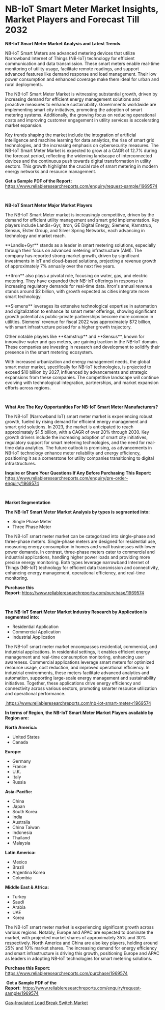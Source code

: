 <p><h1>NB-IoT Smart Meter Market Insights, Market Players and Forecast Till 2032</h1></p><p><strong>NB-IoT Smart Meter Market Analysis and Latest Trends</strong></p>
<p><p>NB-IoT Smart Meters are advanced metering devices that utilize Narrowband Internet of Things (NB-IoT) technology for efficient communication and data transmission. These smart meters enable real-time monitoring of utility usage, facilitate remote readings, and support advanced features like demand response and load management. Their low power consumption and enhanced coverage make them ideal for urban and rural deployments.</p><p>The NB-IoT Smart Meter Market is witnessing substantial growth, driven by increasing demand for efficient energy management solutions and proactive measures to enhance sustainability. Governments worldwide are implementing smart city initiatives, promoting the adoption of smart metering systems. Additionally, the growing focus on reducing operational costs and improving customer engagement in utility services is accelerating market expansion.</p><p>Key trends shaping the market include the integration of artificial intelligence and machine learning for data analytics, the rise of smart grid technologies, and the increasing emphasis on cybersecurity measures. The NB-IoT Smart Meter Market is expected to grow at a CAGR of 12.7% during the forecast period, reflecting the widening landscape of interconnected devices and the continuous push towards digital transformation in utility sectors. This growth highlights the crucial role of smart metering in modern energy networks and resource management.</p></p>
<p><strong>Get a Sample PDF of the Report:&nbsp;</strong> <a href="https://www.reliableresearchreports.com/enquiry/request-sample/1969574?utm_campaign=3446&utm_medium=2&utm_source=Github&utm_content=ia&utm_term=07042025&utm_id=nb-iot-smart-meter">https://www.reliableresearchreports.com/enquiry/request-sample/1969574</a></p>
<p>&nbsp;</p>
<p><strong>NB-IoT Smart Meter Major Market Players</strong></p>
<p><p>The NB-IoT Smart Meter market is increasingly competitive, driven by the demand for efficient utility management and smart grid implementation. Key players include Landis+Gyr, Itron, GE Digital Energy, Siemens, Kamstrup, Sensus, Elster Group, and Silver Spring Networks, each advancing in technology and market reach.</p><p>**Landis+Gyr** stands as a leader in smart metering solutions, especially through their focus on advanced metering infrastructure (AMI). The company has reported strong market growth, driven by significant investments in IoT and cloud-based solutions, projecting a revenue growth of approximately 7% annually over the next five years.</p><p>**Itron** also plays a pivotal role, focusing on water, gas, and electric metering. They have expanded their NB-IoT offerings in response to increasing regulatory demands for real-time data. Itron's annual revenue stands around $2 billion, with growth expected as cities integrate more smart technology.</p><p>**Siemens** leverages its extensive technological expertise in automation and digitalization to enhance its smart meter offerings, showing significant growth potential as public-private partnerships become more common in utilities. Siemens' revenue for fiscal 2022 was approximately $72 billion, with smart infrastructure poised for a higher growth trajectory.</p><p>Other notable players like **Kamstrup** and **Sensus**, known for innovative water and gas meters, are gaining traction in the NB-IoT domain. These companies are investing in research and development to solidify their presence in the smart metering ecosystem.</p><p>With increased urbanization and energy management needs, the global smart meter market, specifically for NB-IoT technologies, is projected to exceed $10 billion by 2027, influenced by advancements and strategic expansions from these companies. The competitive landscape will continue evolving with technological integration, partnerships, and market expansion efforts across regions.</p></p>
<p>&nbsp;</p>
<p><strong>What Are The Key Opportunities For NB-IoT Smart Meter Manufacturers?</strong></p>
<p><p>The NB-IoT (Narrowband IoT) smart meter market is experiencing robust growth, fueled by rising demand for efficient energy management and smart grid solutions. In 2023, the market is anticipated to reach approximately $1.5 billion, with a CAGR of over 20% through 2030. Key growth drivers include the increasing adoption of smart city initiatives, regulatory support for smart metering technologies, and the need for real-time data analytics. The future outlook is promising, as advancements in NB-IoT technology enhance meter reliability and energy efficiency, positioning it as a cornerstone for utility companies transitioning to digital infrastructures.</p></p>
<p><strong>Inquire or Share Your Questions If Any Before Purchasing This Report:</strong> <a href="https://www.reliableresearchreports.com/enquiry/pre-order-enquiry/1969574?utm_campaign=3446&utm_medium=2&utm_source=Github&utm_content=ia&utm_term=07042025&utm_id=nb-iot-smart-meter">https://www.reliableresearchreports.com/enquiry/pre-order-enquiry/1969574</a></p>
<p>&nbsp;</p>
<p><strong>Market Segmentation</strong></p>
<p><strong>The NB-IoT Smart Meter Market Analysis by types is segmented into:</strong></p>
<p><ul><li>Single Phase Meter</li><li>Three Phase Meter</li></ul></p>
<p><p>The NB-IoT smart meter market can be categorized into single-phase and three-phase meters. Single-phase meters are designed for residential use, measuring energy consumption in homes and small businesses with lower power demands. In contrast, three-phase meters cater to commercial and industrial applications, handling higher power loads and providing more precise energy monitoring. Both types leverage narrowband Internet of Things (NB-IoT) technology for efficient data transmission and connectivity, enhancing energy management, operational efficiency, and real-time monitoring.</p></p>
<p><strong>Purchase this Report:&nbsp;</strong><a href="https://www.reliableresearchreports.com/purchase/1969574?utm_campaign=3446&utm_medium=2&utm_source=Github&utm_content=ia&utm_term=07042025&utm_id=nb-iot-smart-meter">https://www.reliableresearchreports.com/purchase/1969574</a></p>
<p>&nbsp;</p>
<p><strong>The NB-IoT Smart Meter Market Industry Research by Application is segmented into:</strong></p>
<p><ul><li>Residential Application</li><li>Commercial Application</li><li>Industrial Application</li></ul></p>
<p><p>The NB-IoT smart meter market encompasses residential, commercial, and industrial applications. In residential settings, it enables efficient energy management and real-time consumption monitoring, enhancing user awareness. Commercial applications leverage smart meters for optimized resource usage, cost reduction, and improved operational efficiency. In industrial environments, these meters facilitate advanced analytics and automation, supporting large-scale energy management and sustainability initiatives. Together, these applications drive energy efficiency and connectivity across various sectors, promoting smarter resource utilization and operational performance.</p></p>
<p><a href="https://www.reliableresearchreports.com/nb-iot-smart-meter-r1969574?utm_campaign=3446&utm_medium=2&utm_source=Github&utm_content=ia&utm_term=07042025&utm_id=nb-iot-smart-meter">&nbsp;https://www.reliableresearchreports.com/nb-iot-smart-meter-r1969574</a></p>
<p><strong>In terms of Region, the NB-IoT Smart Meter Market Players available by Region are:</strong></p>
<p>
    <p> <strong> North America: </strong>
        <ul>
            <li>United States</li>
            <li>Canada</li>
        </ul>
        </p> 
    <p> <strong> Europe: </strong>
        <ul>
            <li>Germany</li>
            <li>France</li>
            <li>U.K.</li>
            <li>Italy</li>
            <li>Russia</li>
        </ul>
        </p> 
    <p> <strong> Asia-Pacific: </strong>
        <ul>
            <li>China</li>
            <li>Japan</li>
            <li>South Korea</li>
            <li>India</li>
            <li>Australia</li>
            <li>China Taiwan</li>
            <li>Indonesia</li>
            <li>Thailand</li>
            <li>Malaysia</li>
        </ul>
        </p> 
    <p> <strong> Latin America: </strong>
        <ul>
            <li>Mexico</li>
            <li>Brazil</li>
            <li>Argentina Korea</li>
            <li>Colombia</li>
        </ul>
        </p> 
    <p> <strong> Middle East & Africa: </strong>
        <ul>
            <li>Turkey</li>
            <li>Saudi</li>
            <li>Arabia</li>
            <li>UAE</li>
            <li>Korea</li>
        </ul>
    </p>
    </p>
<p><p>The NB-IoT smart meter market is experiencing significant growth across various regions. Notably, Europe and APAC are expected to dominate the market, with projected market shares of approximately 35% and 30% respectively. North America and China are also key players, holding around 25% and 10% market shares. The increasing demand for energy efficiency and smart infrastructure is driving this growth, positioning Europe and APAC as leaders in adopting NB-IoT technologies for smart metering solutions.</p></p>
<p><strong>Purchase this Report: </strong><a href="https://www.reliableresearchreports.com/purchase/1969574?utm_campaign=3446&utm_medium=2&utm_source=Github&utm_content=ia&utm_term=07042025&utm_id=nb-iot-smart-meter">https://www.reliableresearchreports.com/purchase/1969574</a></p>
<p>&nbsp;<strong>Get a Sample PDF of the Report:&nbsp;&nbsp;</strong><a href="https://www.reliableresearchreports.com/enquiry/request-sample/1969574?utm_campaign=3446&utm_medium=2&utm_source=Github&utm_content=ia&utm_term=07042025&utm_id=nb-iot-smart-meter">https://www.reliableresearchreports.com/enquiry/request-sample/1969574</a></p>
<p><strong></strong></p>
<p><p><a href="https://github.com/popoialraih3/Market-Research-Report-List-1/blob/main/gas-insulated-load-break-switch-market.md?utm_campaign=3446&utm_medium=2&utm_source=Github&utm_content=ia&utm_term=07042025&utm_id=nb-iot-smart-meter">Gas-Insulated Load Break Switch Market</a></p></p>
